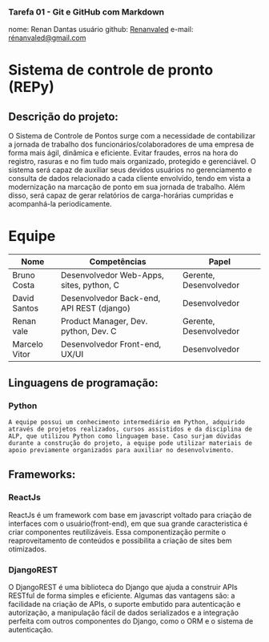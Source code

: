 ### Tarefa 01 - Git e GitHub com Markdown

nome: Renan Dantas
usuário github: [Renanvaled](https://github.com/RenanValed)
e-mail: rénanvaled@gmail.com

# Sistema de controle de pronto (REPy)
## Descrição do projeto:

O Sistema de Controle de Pontos surge com a necessidade de contabilizar a jornada de trabalho dos funcionários/colaboradores de uma empresa de forma mais ágil, dinâmica e eficiente. Evitar fraudes, erros na hora do registro, rasuras e no fim tudo mais organizado, protegido e gerenciável.
O sistema será capaz de auxiliar seus devidos usuários no gerenciamento e consulta de dados relacionado a cada cliente envolvido, tendo em vista a modernização na marcação de ponto em sua jornada de trabalho. Além disso, será capaz de gerar relatórios de carga-horárias cumpridas e acompanhá-la periodicamente.

# Equipe
Nome | Competências | Papel |
---- | ------------ | ----- |
Bruno Costa | Desenvolvedor Web-Apps, sites, python, C | Gerente, Desenvolvedor |
David Santos | Desenvolvedor Back-end, API REST (django) | Desenvolvedor |
Renan vale | Product Manager, Dev. python, Dev. C | Gerente, Desenvolvedor |
Marcelo Vitor | Desenvolvedor Front-end, UX/UI | Desenvolvedor |

## Linguagens de programação:
### Python
    A equipe possui um conhecimento intermediário em Python, adquirido através de projetos realizados, cursos assistidos e da disciplina de ALP, que utilizou Python como linguagem base. Caso surjam dúvidas durante a construção do projeto, a equipe pode utilizar materiais de apoio previamente organizados para auxiliar no desenvolvimento.

## Frameworks:
### ReactJs
ReactJs é um framework com base em javascript voltado para criação de interfaces com o usuário(front-end), em que sua grande caracteristica é criar componentes reutilizáveis. Essa componentização permite o reaproveitamento de conteúdos e possibilita a criação de sites bem otimizados.

### DjangoREST

O DjangoREST é uma biblioteca do Django que ajuda a construir APIs RESTful de forma simples e eficiente. Algumas das vantagens são: a facilidade na criação de APIs, o suporte embutido para autenticação e autorização, a manipulação fácil de dados serializados e a integração perfeita com outros componentes do Django, como o ORM e o sistema de autenticação.